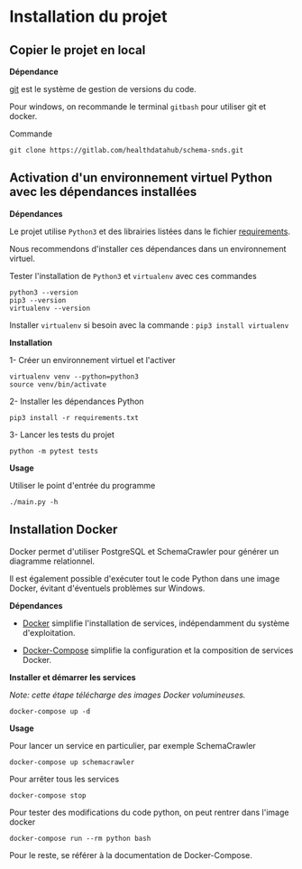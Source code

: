 # Installation du projet

## Copier le projet en local

**Dépendance**

[git](https://git-scm.com/book/fr/v1/D%C3%A9marrage-rapide-Installation-de-Git)
est le système de gestion de versions du code.

Pour windows, on recommande le terminal `gitbash` pour utiliser git et docker. 

Commande

    git clone https://gitlab.com/healthdatahub/schema-snds.git 
    

## Activation d'un environnement virtuel Python avec les dépendances installées

**Dépendances**

Le projet utilise `Python3` et des librairies listées dans le fichier [requirements](requirements.txt). 

Nous recommendons d'installer ces dépendances dans un environnement virtuel.

Tester l'installation de `Python3` et `virtualenv` avec ces commandes

    python3 --version
    pip3 --version
    virtualenv --version

Installer `virtualenv` si besoin avec la commande :  `pip3 install virtualenv`

**Installation**

1- Créer un environnement virtuel et l'activer


    virtualenv venv --python=python3
    source venv/bin/activate

2- Installer les dépendances Python 


    pip3 install -r requirements.txt

3- Lancer les tests du projet


    python -m pytest tests

**Usage**

Utiliser le point d'entrée du programme


    ./main.py -h


## Installation Docker

Docker permet d'utiliser PostgreSQL et SchemaCrawler pour générer un diagramme relationnel. 

Il est également possible d'exécuter tout le code Python dans une image Docker, évitant d'éventuels problèmes sur Windows. 

**Dépendances**

- [Docker](https://docs.docker.com/engine/installation/) 
simplifie l'installation de services, indépendamment du système d'exploitation. 

- [Docker-Compose](https://docs.docker.com/compose/install/) 
simplifie la configuration et la composition de services Docker.


**Installer et démarrer les services**

*Note: cette étape télécharge des images Docker volumineuses.*


    docker-compose up -d
    

**Usage**

Pour lancer un service en particulier, par exemple SchemaCrawler

    docker-compose up schemacrawler

Pour arrêter tous les services
    
    docker-compose stop

Pour tester des modifications du code python, on peut rentrer dans l'image docker

    docker-compose run --rm python bash


Pour le reste, se référer à la documentation de Docker-Compose.
